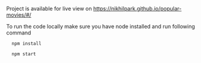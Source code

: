 Project is available for live view on
https://nikhilpark.github.io/popular-movies/#/


To run the code locally make sure you have node installed and run following command

```
  npm install
```

```
  npm start
```


